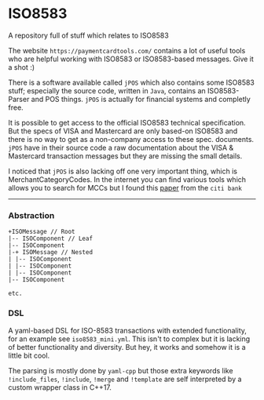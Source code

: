 # ISO8583
A repository full of stuff which relates to ISO8583

The website `https://paymentcardtools.com/` contains a lot of useful tools
who are helpful working with ISO8583 or ISO8583-based messages. Give it a shot :)

There is a software available called `jPOS` which also contains some ISO8583 stuff;
especially the source code, written in `Java`, contains an ISO8583-Parser and POS things.
`jPOS` is actually for financial systems and completly free.

It is possible to get access to the official ISO8583 technical specification. But the
specs of VISA and Mastercard are only based-on ISO8583 and there is no way to get as a non-company
access to these spec. documents.
`jPOS` have in their source code a raw documentation about the VISA & Mastercard transaction messages but
they are missing the small details.

I noticed that `jPOS` is also lacking off one very important thing, which is MerchantCategoryCodes.
In the internet you can find various tools which allows you to search for MCCs but I found this
[paper](https://www.citibank.com/tts/solutions/commercial-cards/assets/docs/govt/Merchant-Category-Codes.pdf) from the `citi bank`

---

### Abstraction
```
+ISOMessage // Root
|-- ISOComponent // Leaf
|-- ISOComponent
|-+ ISOMessage // Nested
| |-- ISOComponent
| |-- ISOComponent
| |-- ISOComponent
|-- ISOComponent

etc.
```

### DSL
A yaml-based DSL for ISO-8583 transactions with extended functionality, for an example see `iso8583_mini.yml`. This isn't to complex but it is lacking of better functionality and diversity. But hey, it works and somehow it is a little bit cool.

The parsing is mostly done by `yaml-cpp` but those extra keywords like `!include_files`, `!include`, `!merge` and `!template` are self interpreted by a custom wrapper class in C++17.